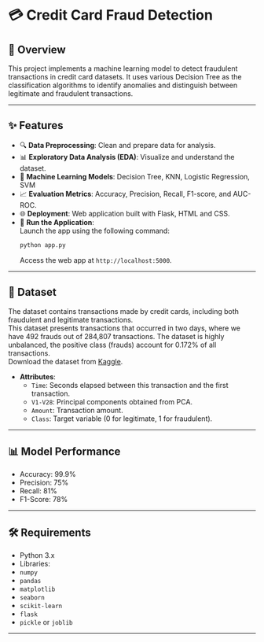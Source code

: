 # 💳 Credit Card Fraud Detection

## 📝 Overview
This project implements a machine learning model to detect fraudulent transactions in credit card datasets. It uses various Decision Tree as the classification algorithms to identify anomalies and distinguish between legitimate and fraudulent transactions.
  
---

## ✨ Features
- 🔍 **Data Preprocessing**: Clean and prepare data for analysis.
- 📊 **Exploratory Data Analysis (EDA)**: Visualize and understand the dataset.
- 🤖 **Machine Learning Models**: Decision Tree, KNN, Logistic Regression, SVM
- 📈 **Evaluation Metrics**: Accuracy, Precision, Recall, F1-score, and AUC-ROC.
- 🌐 **Deployment**: Web application built with Flask, HTML and CSS.
- 🚀 **Run the Application**:  
  Launch the app using the following command:
  ```bash
  python app.py
  ```    
  Access the web app at `http://localhost:5000`.


---
  
## 📂 Dataset
The dataset contains transactions made by credit cards, including both fraudulent and legitimate transactions.   
This dataset presents transactions that occurred in two days, where we have 492 frauds out of 284,807 transactions. The dataset is highly unbalanced, the positive class (frauds) account for 0.172% of all transactions.    
Download the dataset from [Kaggle](https://www.kaggle.com/datasets/mlg-ulb/creditcardfraud).  

- **Attributes**: 
  -  `Time`: Seconds elapsed between this transaction and the first transaction.
  -  `V1-V28`: Principal components obtained from PCA.
  -  `Amount`: Transaction amount.
  -  `Class`: Target variable (0 for legitimate, 1 for fraudulent).
  
---
## 📊 Model Performance
- Accuracy: 99.9%
- Precision: 75%
- Recall: 81%
- F1-Score: 78%
  
---
## 🛠️ Requirements
-  Python 3.x
-  Libraries: 
  - `numpy`
  - `pandas`
  - `matplotlib`
  - `seaborn`
  - `scikit-learn`
  - `flask`
  - `pickle` or `joblib`

---


